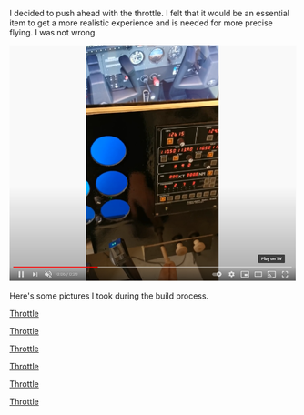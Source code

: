 I decided to push ahead with the throttle. I felt that it would be an essential item to get a more realistic experience and is needed for more precise flying. I was not wrong.

[![Throttle works](assets/throttle%20works.png)](https://www.youtube.com/watch?v=Op1TtKVBt4s)

Here's some pictures I took during the build process.

[Throttle](assets/throttle-1.jpg)

[Throttle](assets/throttle-2.jpg)

[Throttle](assets/throttle-3.jpg)

[Throttle](assets/throttle-4.jpg)

[Throttle](assets/throttle-5.jpg)

[Throttle](assets/throttle-6.jpg)

